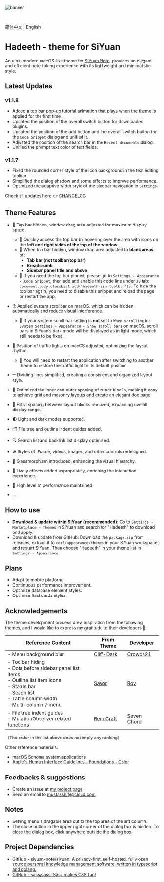 ![banner](https://cdn.jsdelivr.net/gh/mustakshif/Hadeeth@main/assets/banner_v11.png)

<br/>

[简体中文](https://github.com/mustakshif/Hadeeth-for-SiYuan/blob/main/README_zh_CN.md) | English

# Hadeeth - theme for SiYuan

An ultra-modern macOS-like theme for [SiYuan Note](https://github.com/siyuan-note/siyuan), provides an elegant and efficient note-taking experience with its lightweight and minimalistic style.

## Latest Updates

### v1.1.8

* Added a top bar pop-up tutorial animation that plays when the theme is applied for the first time.
* Updated the position of the overall switch button for downloaded plugins.
* Updated the position of the add button and the overall switch button for the `Code Snippet` dialog and unified it.
* Adjusted the position of the search bar in the `Recent documents` dialog.
* Unified the prompt text color of text fields.

### v1.1.7

* Fixed the rounded corner style of the icon background in the text editing toolbar.
* Simplified the dialog shadow and some effects to improve performance.
* Optimized the adaptive width style of the sidebar navigation in `Settings`.

Check all updates here 👉 [CHANGELOG](./CHANGELOG.md)

## Theme Features

* 📃 Top bar hidden, window drag area adjusted for maximum display space.
  * 📌 Quickly access the top bar by hovering over the area with icons on the **left and right sides of the top of the window**.
  * 📌 When top bar hidden, window drag area adjusted to **blank areas** of:
    * **Tab bar (not toolbar/top bar)**
    * **Breadcrumb**
    * **Sidebar panel title and above**
  * 📌 If you need the top bar pinned, please go to `Settings - Appearance - Code Snippet`, then add and enable this code line under `JS` tab: `document.body.classList.add("hadeeth-pin-toolbar");`. To hide the top bar again, you need to disable this snippet and reload the page or restart the app.
* ↕️ Applied system scrollbar on macOS, which can be hidden automatically and reduce visual interference.
  
  * 📌 If your system scroll bar setting is **not** set to `When scrolling` in: `System Settings - Appearance - Show scroll bars` on macOS, scroll bars in SiYuan’s dark mode will be displayed as in light mode, which still needs to be fixed.
* 🚥 Position of traffic lights on macOS adjusted, optimizing the layout rhythm.

  * 📌 You will need to restart the application after switching to another theme to restore the traffic light to its default position.
* ➖ Dividing lines simplified, creating a consistent and organized layout style.
* 🧩 Optimized the inner and outer spacing of super blocks, making it easy to achieve grid and masonry layouts and create an elegant doc page.
* 📐 Extra spacing between layout blocks removed, expanding overall display range.
* 🌓 Light and dark modes supported.
* 🗂️ File tree and outline indent guides added.
* 🔍 Search list and backlink list display optimized.
* ⚙️ Styles of iFrame, videos, images, and other controls redesigned.
* 🧊 Glassmorphism introduced, enhancing the visual hierarchy.
* 💫 Lively effects added appropriately, enriching the interaction experience.
* 🚀 High level of performance maintained.
* ...

## How to use

* **Download & update within SiYuan (recommended)**: Go to `Settings - Marketplace - Themes` in SiYuan and search for "Hadeeth" to download and apply.
* Download & update from GitHub: Download the `package.zip` from releases, extract it to `conf/appearance/themes` in your SiYuan workspace, and restart SiYuan. Then choose "Hadeeth" in your theme list in `Settings - Appearance`.

## Plans

* Adapt to mobile platform.
* Continuous performance improvement.
* Optimize database element styles.
* Optimize flashcards styles.

## Acknowledgements

The theme development process drew inspiration from the following themes, and I would like to express my gratitude to their developers 🙏:

| Reference Content                                                 | From Theme | Developer |
| ---------------------------------------------------------- | ---------- | ------ |
|- Menu background blur                                             | [Cliff-Dark](https://github.com/chenshinshi/Cliff-Dark)         | [Crowds21](https://github.com/chenshinshi)     |
|- Toolbar hiding<br />- Dots before sidebar panel list items<br />- Outline list item icons<br />- Status bar<br />- Seach list<br />- Table column width<br />- Multi-column `/` menu | [Savor](https://github.com/royc01/notion-theme)         | [Roy](https://github.com/royc01)     |
|- File tree indent guides<br />- MutationObserver related functions                                     | [Rem Craft](https://github.com/svchord/Rem-Craft)         | [Seven Chord](https://github.com/svchord)     |

（The order in the list above does not imply any ranking）

Other reference materials:

* macOS Sonoma system applications
* [Apple's Human Interface Guidelines - Foundations - Color](https://developer.apple.com/design/human-interface-guidelines/macos/visual-design/color/)

## Feedbacks & suggestions
- Create an issue at [my project page](https://github.com/mustakshif/Hadeeth-for-SiYuan/issues)
- Send an email to mustakshif@icloud.com

## Notes

* Setting menu's dragable area cut to the top area of the left column.
* The close button in the upper right corner of the dialog box is hidden. To close the dialog box, click anywhere outside the dialog box.

## Project Dependencies
* [GitHub - siyuan-note/siyuan: A privacy-first, self-hosted, fully open source personal knowledge management software, written in typescript and golang.](https://github.com/siyuan-note/siyuan)
* [GitHub - sass/sass: Sass makes CSS fun!](https://github.com/sass/sass)
